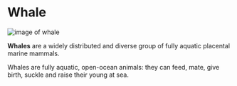 # Whale
![image of whale](https://upload.wikimedia.org/wikipedia/commons/thumb/e/e2/Southern_right_whale.jpg/400px-Southern_right_whale.jpg "Image of whale")

**Whales** are a widely distributed and diverse group of fully aquatic placental marine mammals.

Whales are fully aquatic, open-ocean animals: they can feed, mate, give birth, suckle and raise their young at sea.